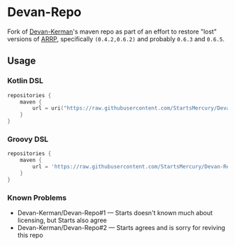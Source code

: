 # Devan-Repo

Fork of [Devan-Kerman]'s maven repo as part of an effort to restore "lost" versions of [ARRP], specifically `(0.4.2,0.6.2)` and probably `0.6.3` and `0.6.5`.

## Usage

### Kotlin DSL

```kotlin
repositories {
    maven {
        url = uri("https://raw.githubusercontent.com/StartsMercury/Devan-Repo/master/)
    }
}

```

### Groovy DSL

```groovy
repositories {
    maven {
        url = 'https://raw.githubusercontent.com/StartsMercury/Devan-Repo/master'
    }
}

```

### Known Problems

 - Devan-Kerman/Devan-Repo#1 &mdash; Starts doesn't known much about licensing, but Starts also agree
 - Devan-Kerman/Devan-Repo#2 &mdash; Starts agrees and is sorry for reviving this repo

[ARRP]: https://github.com/Devan-Kerman/ARRP
[Devan-Kerman]: https://github.com/Devan-Kerman
